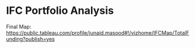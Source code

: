 # IFC Portfolio Analysis

Final Map:
https://public.tableau.com/profile/junaid.masood#!/vizhome/IFCMap/TotalFunding?publish=yes
